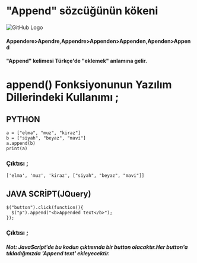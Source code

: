 # "Append" sözcüğünün kökeni
![GitHub Logo](/belgelik/görseller/etimoloji/append.png)

#### Appendere>Apendre,Appendre>Appenden>Appenden,Apenden>Append<br>
#### **"Append" kelimesi Türkçe'de "eklemek" anlamına gelir.**
# append() Fonksiyonunun Yazılım Dillerindeki Kullanımı ;
## **PYTHON**
```
a = ["elma", "muz", "kiraz"]
b = ["siyah", "beyaz", "mavi"]
a.append(b)
print(a)
```
### Çıktısı ;
`['elma', 'muz', 'kiraz', ["siyah", "beyaz", "mavi"]]`<br>
## **JAVA SCRİPT(JQuery)**
```
$("button").click(function(){
  $("p").append("<b>Appended text</b>");
});
```
### Çıktısı ;
#### *Not: JavaScript'de bu kodun çıktısında bir button olacaktır.Her button'a tıkladığınızda 'Append text' ekleyecektir.*
